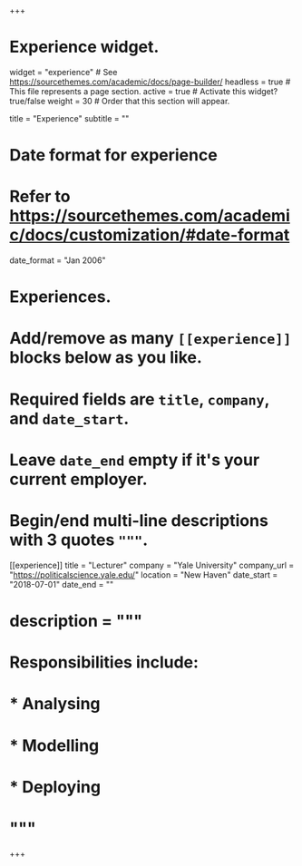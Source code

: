 +++
# Experience widget.
widget = "experience"  # See https://sourcethemes.com/academic/docs/page-builder/
headless = true  # This file represents a page section.
active = true  # Activate this widget? true/false
weight = 30  # Order that this section will appear.

title = "Experience"
subtitle = ""

# Date format for experience
#   Refer to https://sourcethemes.com/academic/docs/customization/#date-format
date_format = "Jan 2006"

# Experiences.
#   Add/remove as many `[[experience]]` blocks below as you like.
#   Required fields are `title`, `company`, and `date_start`.
#   Leave `date_end` empty if it's your current employer.
#   Begin/end multi-line descriptions with 3 quotes `"""`.
[[experience]]
  title = "Lecturer"
  company = "Yale University"
  company_url = "https://politicalscience.yale.edu/"
  location = "New Haven"
  date_start = "2018-07-01"
  date_end = ""
#  description = """
#  Responsibilities include:
#  
#  * Analysing
#  * Modelling
#  * Deploying
#  """

+++
